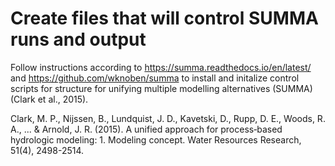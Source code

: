 # Create files that will control SUMMA runs and output
Follow instructions according to https://summa.readthedocs.io/en/latest/ and https://github.com/wknoben/summa to install and initalize control scripts for structure for unifying multiple modelling alternatives (SUMMA) (Clark et al., 2015). 



Clark, M. P., Nijssen, B., Lundquist, J. D., Kavetski, D., Rupp, D. E., Woods, R. A., ... & Arnold, J. R. (2015). A unified approach for process‐based hydrologic modeling: 1. Modeling concept. Water Resources Research, 51(4), 2498-2514.
